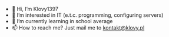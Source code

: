 - 👋 Hi, I’m Klovy1397
- 👀 I’m interested in IT (e.t.c. programming, configuring servers)
- 🌱 I’m currently learning in school average
- 📫 How to reach me? Just mail me to kontakt@klovy.pl


<!---
Klovy1397/Klovy1397 is a ✨ special ✨ repository because its `README.md` (this file) appears on your GitHub profile.
You can click the Preview link to take a look at your changes.
--->

